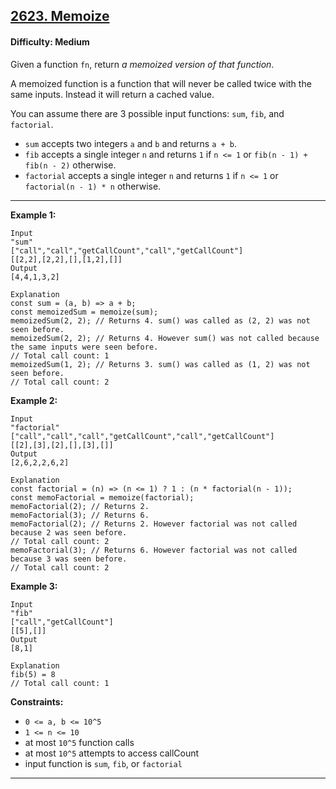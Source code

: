 ## [2623. Memoize](https://leetcode.com/problems/memoize)

#### Difficulty: Medium

Given a function ```fn```, return _a memoized version of that function_.

A memoized function is a function that will never be called twice with the same inputs. Instead it will return a cached value.

You can assume there are 3 possible input functions: ```sum```, ```fib```, and ```factorial```.

- ```sum``` accepts two integers ```a``` and ```b``` and returns ```a + b```.
- ```fib``` accepts a single integer ```n``` and returns ```1``` if ```n <= 1``` or ```fib(n - 1) + fib(n - 2)``` otherwise.
- ```factorial``` accepts a single integer ```n``` and returns ```1``` if ```n <= 1``` or ```factorial(n - 1) * n``` otherwise.

---

__Example 1:__
```
Input
"sum"
["call","call","getCallCount","call","getCallCount"]
[[2,2],[2,2],[],[1,2],[]]
Output
[4,4,1,3,2]

Explanation
const sum = (a, b) => a + b;
const memoizedSum = memoize(sum);
memoizedSum(2, 2); // Returns 4. sum() was called as (2, 2) was not seen before.
memoizedSum(2, 2); // Returns 4. However sum() was not called because the same inputs were seen before.
// Total call count: 1
memoizedSum(1, 2); // Returns 3. sum() was called as (1, 2) was not seen before.
// Total call count: 2
```

__Example 2:__
```
Input
"factorial"
["call","call","call","getCallCount","call","getCallCount"]
[[2],[3],[2],[],[3],[]]
Output
[2,6,2,2,6,2]

Explanation
const factorial = (n) => (n <= 1) ? 1 : (n * factorial(n - 1));
const memoFactorial = memoize(factorial);
memoFactorial(2); // Returns 2.
memoFactorial(3); // Returns 6.
memoFactorial(2); // Returns 2. However factorial was not called because 2 was seen before.
// Total call count: 2
memoFactorial(3); // Returns 6. However factorial was not called because 3 was seen before.
// Total call count: 2
```

__Example 3:__
```
Input
"fib"
["call","getCallCount"]
[[5],[]]
Output
[8,1]

Explanation
fib(5) = 8
// Total call count: 1
```
 

__Constraints:__

- ```0 <= a, b <= 10^5```
- ```1 <= n <= 10```
- at most ```10^5``` function calls
- at most ```10^5``` attempts to access callCount
- input function is ```sum```, ```fib```, or ```factorial```

---
